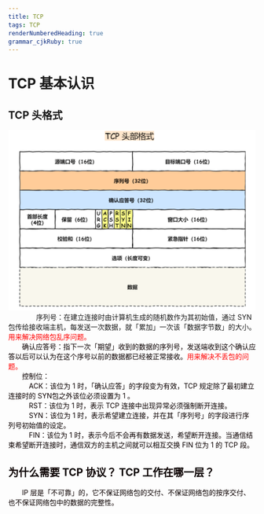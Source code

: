 ```yaml
---
title: TCP
tags: TCP
renderNumberedHeading: true
grammar_cjkRuby: true
---
```



# TCP 基本认识

## TCP 头格式

![enter description here](./_posts/images/TCP头部格式.PNG)
 &nbsp;&ensp;&emsp;
　　序列号：在建立连接时由计算机生成的随机数作为其初始值，通过 SYN 包传给接收端主机，每发送一次数据，就「累加」一次该「数据字节数」的大小。<font color=red>用来解决网络包乱序问题。<font color=b><br>
　　确认应答号：指下一次「期望」收到的数据的序列号，发送端收到这个确认应答以后可以认为在这个序号以前的数据都已经被正常接收。<font color=red>用来解决不丢包的问题。<font color=b><br>
　　控制位：<br>
　　　ACK：该位为 1 时，「确认应答」的字段变为有效，TCP 规定除了最初建立连接时的 SYN包之外该位必须设置为 1 。<br>
　　　RST：该位为 1 时，表示 TCP 连接中出现异常必须强制断开连接。<br>
　　　SYN：该位为 1 时，表示希望建立连接，并在其「序列号」的字段进行序列号初始值的设定。<br>
　　　FIN：该位为 1 时，表示今后不会再有数据发送，希望断开连接。当通信结束希望断开连接时，通信双方的主机之间就可以相互交换 FIN 位为 1 的 TCP 段。<br>
   

## 为什么需要 TCP 协议？ TCP 工作在哪一层？<br>
　　IP 层是「不可靠」的，它不保证网络包的交付、不保证网络包的按序交付、也不保证网络包中的数据的完整性。<br>
  


